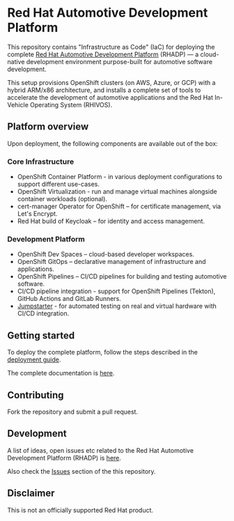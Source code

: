 # Red Hat Automotive Development Platform

This repository contains "Infrastructure as Code" (IaC) for deploying the complete [Red Hat Automotive Development Platform](https://github.com/rhadp/rhadp) (RHADP) 
— a cloud-native development environment purpose-built for automotive software development.  

This setup provisions OpenShift clusters (on AWS, Azure, or GCP) with a hybrid ARM/x86 architecture, 
and installs a complete set of tools to accelerate the development of automotive applications and the Red Hat In-Vehicle Operating System (RHIVOS).  

## Platform overview

Upon deployment, the following components are available out of the box:  

### Core Infrastructure
- OpenShift Container Platform - in various deployment configurations to support different use-cases.
- OpenShift Virtualization - run and manage virtual machines alongside container workloads (optional).
- cert-manager Operator for OpenShift – for certificate management, via Let's Encrypt.
- Red Hat build of Keycloak – for identity and access management.

### Development Platform
- OpenShift Dev Spaces – cloud-based developer workspaces.
- OpenShift GitOps – declarative management of infrastructure and applications.
- OpenShift Pipelines – CI/CD pipelines for building and testing automotive software.
- CI/CD pipeline integration - support for OpenShift Pipelines (Tekton), GitHub Actions and GitLab Runners.
- [Jumpstarter](https://github.com/jumpstarter-dev) - for automated testing on real and virtual hardware with CI/CD integration.  

## Getting started

To deploy the complete platform, follow the steps described in the [deployment guide](docs/deployment.md).

The complete documentation is [here](docs/README.md).

## Contributing

Fork the repository and submit a pull request.

## Development

A list of ideas, open issues etc related to the Red Hat Automotive Development Platform (RHADP) is [here](https://github.com/orgs/rhadp/projects/1).  

Also check the [Issues](https://github.com/rhadp/rhadp/issues) section of the this repository.

## Disclaimer

This is not an officially supported Red Hat product.